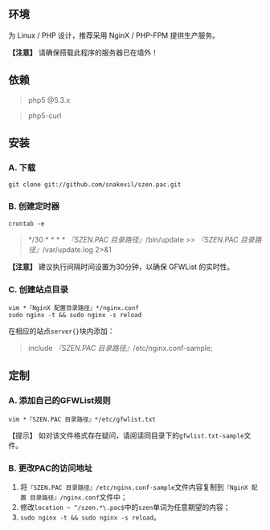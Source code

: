## 环境

为 Linux / PHP 设计，推荐采用 NginX / PHP-FPM 提供生产服务。

**【注意】** 请确保搭载此程序的服务器已在墙外！

## 依赖

> php5 @5.3.x

> php5-curl

## 安装

### A. 下载

```shell
git clone git://github.com/snakevil/szen.pac.git
```

### B. 创建定时器

```shell
crontab -e
```

> */30 * * * * *『SZEN.PAC 目录路径』*/bin/update >> *『SZEN.PAC 目录路径』*/var/update.log 2>&1

**【注意】** 建议执行间隔时间设置为30分钟，以确保 GFWList 的实时性。

### C. 创建站点目录

```shell
vim *『NginX 配置目录路径』*/nginx.conf
sudo nginx -t && sudo nginx -s reload
```

在相应的站点`server{}`块内添加：

> include *『SZEN.PAC 目录路径』*/etc/nginx.conf-sample;

## 定制

### A. 添加自己的GFWList规则

```shell
vim *『SZEN.PAC 目录路径』*/etc/gfwlist.txt
```

【提示】 如对该文件格式存在疑问，请阅读同目录下的`gfwlist.txt-sample`文件。

### B. 更改PAC的访问地址

1. 将`『SZEN.PAC 目录路径』/etc/nginx.conf-sample`文件内容复制到`『NginX 配置
   目录路径』/nginx.conf`文件中；
2. 修改`location ~ ^/szen.*\.pac$`中的`szen`单词为任意期望的内容；
3. `sudo nginx -t && sudo nginx -s reload`。

<!-- vim: se ft=markdown fenc=utf-8 ff=unix tw=80 noet nonu: -->
